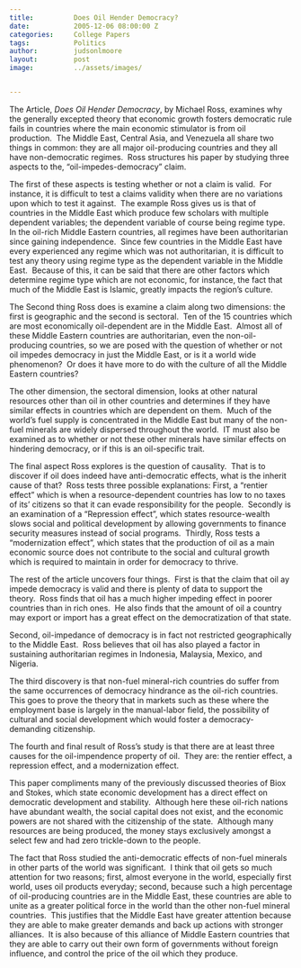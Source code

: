 ```yaml
---
title:			Does Oil Hender Democracy?
date:			2005-12-06 08:00:00 Z
categories:		College Papers
tags:			Politics
author:			judsonlmoore
layout:			post
image:			../assets/images/


---
```


The Article, _Does Oil Hender Democracy_, by Michael Ross, examines why the generally excepted theory that economic growth fosters democratic rule fails in countries where the main economic stimulator is from oil production.  The Middle East, Central Asia, and Venezuela all share two things in common: they are all major oil-producing countries and they all have non-democratic regimes.  Ross structures his paper by studying three aspects to the, “oil-impedes-democracy” claim.

The first of these aspects is testing whether or not a claim is valid.  For instance, it is difficult to test a claims validity when there are no variations upon which to test it against.  The example Ross gives us is that of countries in the Middle East which produce few scholars with multiple dependent variables; the dependent variable of course being regime type.  In the oil-rich Middle Eastern countries, all regimes have been authoritarian since gaining independence.  Since few countries in the Middle East have every experienced any regime which was not authoritarian, it is difficult to test any theory using regime type as the dependent variable in the Middle East.  Because of this, it can be said that there are other factors which determine regime type which are not economic, for instance, the fact that much of the Middle East is Islamic, greatly impacts the region’s culture.

The Second thing Ross does is examine a claim along two dimensions: the first is geographic and the second is sectoral.  Ten of the 15 countries which are most economically oil-dependent are in the Middle East.  Almost all of these Middle Eastern countries are authoritarian, even the non-oil-producing countries, so we are posed with the question of whether or not oil impedes democracy in just the Middle East, or is it a world wide phenomenon?  Or does it have more to do with the culture of all the Middle Eastern countries?

The other dimension, the sectoral dimension, looks at other natural resources other than oil in other countries and determines if they have similar effects in countries which are dependent on them.  Much of the world’s fuel supply is concentrated in the Middle East but many of the non-fuel minerals are widely dispersed throughout the world.  IT must also be examined as to whether or not these other minerals have similar effects on hindering democracy, or if this is an oil-specific trait.

The final aspect Ross explores is the question of causality.  That is to discover if oil does indeed have anti-democratic effects, what is the inherit cause of that?  Ross tests three possible explanations: First, a “rentier effect” which is when a resource-dependent countries has low to no taxes of its’ citizens so that it can evade responsibility for the people.  Secondly is an examination of a “Repression effect”, which states resource-wealth slows social and political development by allowing governments to finance security measures instead of social programs.  Thirdly, Ross tests a “modernization effect”, which states that the production of oil as a main economic source does not contribute to the social and cultural growth which is required to maintain in order for democracy to thrive.

The rest of the article uncovers four things.  First is that the claim that oil ay impede democracy is valid and there is plenty of data to support the theory.  Ross finds that oil has a much higher impeding effect in poorer countries than in rich ones.  He also finds that the amount of oil a country may export or import has a great effect on the democratization of that state.

Second, oil-impedance of democracy is in fact not restricted geographically to the Middle East.  Ross believes that oil has also played a factor in sustaining authoritarian regimes in Indonesia, Malaysia, Mexico, and Nigeria.

The third discovery is that non-fuel mineral-rich countries do suffer from the same occurrences of democracy hindrance as the oil-rich countries.  This goes to prove the theory that in markets such as these where the employment base is largely in the manual-labor field, the possibility of cultural and social development which would foster a democracy-demanding citizenship.

The fourth and final result of Ross’s study is that there are at least three causes for the oil-impendence property of oil.  They are: the rentier effect, a repression effect, and a modernization effect.

This paper compliments many of the previously discussed theories of Biox and Stokes, which state economic development has a direct effect on democratic development and stability.  Although here these oil-rich nations have abundant wealth, the social capital does not exist, and the economic powers are not shared with the citizenship of the state.  Although many resources are being produced, the money stays exclusively amongst a select few and had zero trickle-down to the people.

The fact that Ross studied the anti-democratic effects of non-fuel minerals in other parts of the world was significant.  I think that oil gets so much attention for two reasons; first, almost everyone in the world, especially first world, uses oil products everyday; second, because such a high percentage of oil-producing countries are in the Middle East, these countries are able to unite as a greater political force in the world than the other non-fuel mineral countries.  This justifies that the Middle East have greater attention because they are able to make greater demands and back up actions with stronger alliances.  It is also because of this alliance of Middle Eastern countries that they are able to carry out their own form of governments without foreign influence, and control the price of the oil which they produce.
